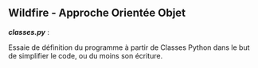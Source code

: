 ## Wildfire - Approche Orientée Objet

***classes.py*** :

Essaie de définition du programme à partir de Classes Python dans le but de simplifier le code, ou du moins son écriture.
